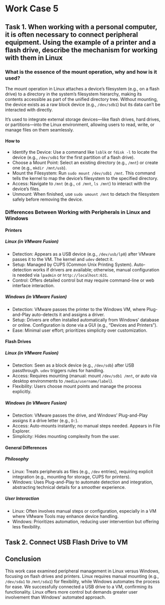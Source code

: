 # Work Case 5

## Task 1.  When working with a personal computer, it is often necessary to connect peripheral equipment. Using the example of a printer and a flash drive, describe the mechanism for working with them in Linux

### What is the essence of the mount operation, why and how is it used?

The mount operation in Linux attaches a device’s filesystem (e.g., on a flash drive) to a directory in the system’s filesystem hierarchy, making its contents accessible as part of the unified directory tree. Without mounting, the device exists as a raw block device (e.g., `/dev/sdb1`) but its data can’t be interacted with directly.

It’s used to integrate external storage devices—like flash drives, hard drives, or partitions—into the Linux environment, allowing users to read, write, or manage files on them seamlessly.

#### How to

- Identify the Device: Use a command like `lsblk` or `fdisk -l` to locate the device (e.g., `/dev/sdb1` for the first partition of a flash drive).
- Choose a Mount Point: Select an existing directory (e.g., `/mnt`) or create one (e.g., `mkdir /mnt/usb`).
- Mount the Filesystem: Run `sudo mount /dev/sdb1 /mnt`. This command tells the kernel to map the device’s filesystem to the specified directory.
- Access: Navigate to `/mnt` (e.g., `cd /mnt`, `ls /mnt`) to interact with the device’s files.
- Unmount: When finished, use `sudo umount /mnt` to detach the filesystem safely before removing the device.

### Differences Between Working with Peripherals in Linux and Windows

#### Printers

##### Linux (in VMware Fusion)

- Detection: Appears as a USB device (e.g., `/dev/usb/lp0`) after VMware passes it to the VM. The kernel and `udev` detect it.
- Setup: Managed by CUPS (Common Unix Printing System). Auto-detection works if drivers are available; otherwise, manual configuration is needed via `lpadmin` or `http://localhost:631`.
- Control: Offers detailed control but may require command-line or web interface interaction.

##### Windows (in VMware Fusion)

- Detection: VMware passes the printer to the Windows VM, where Plug-and-Play auto-detects it and assigns a driver.
- Setup: Drivers are often installed automatically from Windows’ database or online. Configuration is done via a GUI (e.g., “Devices and Printers”).
- Ease: Minimal user effort; prioritizes simplicity over customization.

#### Flash Drives

##### Linux (in VMware Fusion)

- Detection: Seen as a block device (e.g., `/dev/sdb`) after USB passthrough. `udev` triggers rules for handling.
- Access: Requires mounting (manual: mount `/dev/sdb1 /mnt`, or auto via desktop environments to `/media/username/label`).
- Flexibility: Users choose mount points and manage the process explicitly.

##### Windows (in VMware Fusion)

- Detection: VMware passes the drive, and Windows’ Plug-and-Play assigns it a drive letter (e.g., `D:`).
- Access: Auto-mounts instantly; no manual steps needed. Appears in File Explorer.
- Simplicity: Hides mounting complexity from the user.

#### General Differences

##### Philosophy

- Linux: Treats peripherals as files (e.g., `/dev` entries), requiring explicit integration (e.g., mounting for storage, CUPS for printers).
- Windows: Uses Plug-and-Play to automate detection and integration, abstracting technical details for a smoother experience.

##### User Interaction

- Linux: Often involves manual steps or configuration, especially in a VM where VMware Tools may enhance device handling.
- Windows: Prioritizes automation, reducing user intervention but offering less flexibility.

## Task 2. Connect USB Flash Drive to VM

## Conclusion

This work case examined peripheral management in Linux versus Windows, focusing on flash drives and printers. Linux requires manual mounting (e.g., `/dev/sda1` to `/mnt/sda1`) for flexibility, while Windows automates the process for ease. We successfully connected a USB drive to a VM, confirming its functionality. Linux offers more control but demands greater user involvement than Windows' automated approach.
